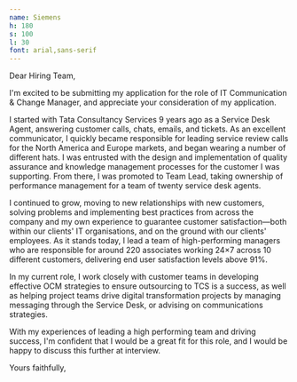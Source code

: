 ```yaml
---
name: Siemens
h: 180
s: 100
l: 30
font: arial,sans-serif
---
```


Dear Hiring Team,

I'm excited to be submitting my application for the role of IT Communication & Change Manager, and appreciate your consideration of my application.

I started with Tata Consultancy Services 9 years ago as a Service Desk Agent, answering customer calls, chats, emails, and tickets. As an excellent communicator, I quickly became responsible for leading service review calls for the North America and Europe markets, and began wearing a number of different hats. I was entrusted with the design and implementation of quality assurance and knowledge management processes for the customer I was supporting. From there, I was promoted to Team Lead, taking ownership of performance management for a team of twenty service desk agents.

I continued to grow, moving to new relationships with new customers, solving problems and implementing best practices from across the company and my own experience to guarantee customer satisfaction—both within our clients' IT organisations, and on the ground with our clients' employees. As it stands today, I lead a team of high-performing managers who are responsible for around 220 associates working 24×7 across 10 different customers, delivering end user satisfaction levels above 91%.

In my current role, I work closely with customer teams in developing effective OCM strategies to ensure outsourcing to TCS is a success, as well as helping project teams drive digital transformation projects by managing messaging through the Service Desk, or advising on communications strategies.

With my experiences of leading a high performing team and driving success, I'm confident that I would be a great fit for this role, and I would be happy to discuss this further at interview.

Yours faithfully,
